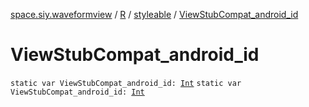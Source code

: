 [space.siy.waveformview](../../index.md) / [R](../index.md) / [styleable](index.md) / [ViewStubCompat_android_id](./-view-stub-compat_android_id.md)

# ViewStubCompat_android_id

`static var ViewStubCompat_android_id: `[`Int`](https://kotlinlang.org/api/latest/jvm/stdlib/kotlin/-int/index.html)
`static var ViewStubCompat_android_id: `[`Int`](https://kotlinlang.org/api/latest/jvm/stdlib/kotlin/-int/index.html)